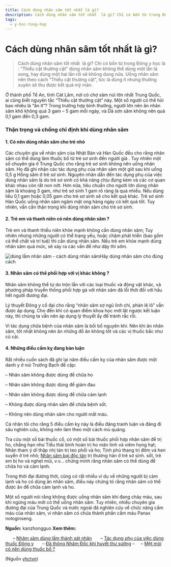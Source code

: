 ```yaml
---
title: Cách dùng nhân sâm tốt nhất là gì?
description: Cách dùng nhân sâm tốt nhất  là gì? Chỉ có bốn từ trong Đông y học là - “Thiểu cật thường cật” dùng nhân sâm không thể dùng một lần là xong, hay dùng một hai lần rồi sẽ không dung nữa. Uống nhân sâm nên theo cách “Thiểu cật thường cật”, tức là dùng ít nhưng thường xuyên sẽ thu được kết quả mỹ mãn.
tags:
  - y-hoc-tong-hop
---
```


# Cách dùng nhân sâm tốt nhất là gì? 

> Cách dùng nhân sâm tốt nhất  là gì? Chỉ có bốn từ trong Đông y học là : “Thiểu cật thường cật” dùng nhân sâm không thể dùng một lần là xong, hay dùng một hai lần rồi sẽ không dung nữa. Uống nhân sâm nên theo cách “Thiểu cật thường cật”, tức là dùng ít nhưng thường xuyên sẽ thu được kết quả mỹ mãn.

Ở thành phố Tế An, tỉnh Cát Lâm, nơi có chợ sâm núi lớn nhất Trung Quốc, ai cũng biết nguyên tắc “Thiểu cật thường cật” này. Một số người có thể hỏi bao nhiêu là “ăn ít”? Trong trường hợp bình thường, người lớn nên ăn nhân sâm khô không quá 3 gam – 5 gam mỗi ngày, và Dã sơn sâm không nên quá 0,1 gam đến 0,3 gam.

### **Thận trọng và chống chỉ định khi dùng nhân sâm**

#### **1. Có nên dùng nhân sâm cho trẻ nhỏ**

Các chuyên gia về nhân sâm của Nhật Bản và Hàn Quốc đều cho rằng nhân sâm có thể dùng làm thuốc bổ từ trẻ sơ sinh đến người già . Tuy nhiên một số chuyên gia ở Trung Quốc cho rằng trẻ sơ sinh không nên uống nhân sâm. Họ đã ghi nhận các tác dụng phụ của nhân sâm một giờ sau khi uống 0,5 g Hồng sâm ở trẻ sơ sinh. Nguyên nhân dẫn đến tác dụng phụ của việc dùng nhân sâm là do trẻ sơ sinh có khả năng chịu đựng kém và các cơ quan khác nhau còn rất non nớt. Hơn nữa, tiêu chuẩn cho người lớn dùng nhân sâm là khoảng 3 gam, như trẻ sơ sinh 1 gam rõ ràng là quá nhiều. Nếu dùng liều 0,1 gam hoặc 0,05 gam cho trẻ sơ sinh sẽ cho kết quả khác. Trẻ sơ sinh Hàn Quốc uống nhân sâm ngâm mật ong hàng ngày có kết quả tốt. Tuy nhiên, vẫn cần thận trọng khi dùng nhân sâm cho trẻ sơ sinh.

#### **2. Trẻ em và thanh niên có nên dùng nhân sâm ?**

Trẻ em và thanh thiếu niên khỏe mạnh không cần dùng nhân sâm; Tuy nhiên nhưng những người có thể trạng yếu, hoặc chậm phát triển (bao gồm cả thể chất và trí tuệ) thì cần dùng nhân sâm. Nếu trẻ em khỏe mạnh dùng nhân sâm quá mức, sẽ xảy ra các vấn đề như dậy thì sớm.

![dùng lầm nhân sâm - cách dùng nhân sâm](/imgs/yhctvn/dung-lam-nhan-sam.jpg)Hãy dùng nhân sâm cho đúng cách

#### **3. Nhân sâm có thể phối hợp với vị khác không ?**

Nhân sâm không thể tự do trộn lẫn với các loại thuốc và động vật khác, và phương pháp truyền thống phối hợp gà với nhân sâm đã lỗi thời đối với hầu hết người đương đại.

Lý thuyết Đông y cổ đại cho rằng “nhân sâm sợ ngũ linh chi, phản lê lô” vẫn được áp dụng. Cho đến khi có quan điểm khoa học mới lật ngược kết luận này, thì chúng ta vẫn nên áp dụng lý thuyết ấy để tránh rắc rối.

Vì tác dụng chữa bệnh của nhân sâm là bồi bổ nguyên khí. Nên khi ăn nhân sâm, tốt nhất không nên ăn những đồ ăn không tốt và các vị thuốc bắc như củ cải.

#### **4. Những điều cấm kỵ đang bàn luận**

Rất nhiều cuốn sách đã ghi lại năm điều cấm kỵ của nhân sâm được một danh y ở núi Trường Bạch đề cập:

– Nhân sâm không được dùng để chữa ho

– Nhân sâm không được dùng để giảm đau

– Nhân sâm không được dùng để chữa cảm lạnh

– Không được dùng nhân sâm để chữa bệnh sốt.

– Không nên dùng nhân sâm cho người mất máu.

Cá nhân tôi cho rằng 5 điều cấm kỵ này là điều đáng tranh luận và đáng đi sâu nghiên cứu, không nên làm theo một cách mù quáng.

Tra cứu một số bài thuốc cổ, có một số bài thuốc phối hợp nhân sâm để trị ho, chẳng hạn như Tiểu thái bình hoàn trị ho mãn tính và viêm họng hạt; Nhân tham ý dĩ thập nhị tán trị teo phổi và ho; Tịnh phủ thang trị đờm và hen suyễn ở trẻ nhỏ; [Nhân sâm bại độc tán](/yhctvn/bai-thuoc-nhan-sam-bai-doc-tan-bai-doc-tan/) trị thương hàn ở trẻ sơ sinh. sốt, trẻ em bị ho và nghẹt mũi, v.v… chứng minh rằng nhân sâm có thể dùng để chữa ho và cảm lạnh.

Trong thời đại đương thời, cũng có rất nhiều ví dụ về những người bị cảm lạnh và ho có dùng ăn nhân sâm, điều này chứng tỏ rằng nhân sâm có thể được ăn để chữa cảm lạnh và ho.

Một số người nói rằng không được uống nhân sâm khi đang chảy máu, sau khi ngừng máu mới có thể uống nhân sâm. Tuy nhiên, nhiều chuyên gia đương đại của Trung Quốc và nước ngoài đã nghiên cứu về chức năng cầm máu của nhân sâm, vì nhân sâm có chứa thành phần cầm máu Panax notoginseng.

**Nguồn:** kanzhongguo
**Xem thêm:**

      – [Nhâm sâm dùng lầm thành sát nhân](/yhctvn/nham-sam-dung-lam-thanh-sat-nhan/)
      – [Tác dụng phụ của việc dùng thuốc Đông y](/yhctvn/tac-dung-phu-cua-viec-dung-thuoc-dong-y/)
      – [Đả thông Nhâm Đốc khí huyết thư sướng](/yhctvn/da-thong-nham-doc-khi-huyet-thu-suong/)
–     – [Mệt mỏi có nên dùng thuốc bổ ?](/yhctvn/met-moi-co-nen-dung-thuoc-bo/)

(Nguồn <a href="https://yhctvn.com/cach-dung-nhan-sam-tot-nhat-la-gi/" target="_blank">yhctvn</a>)
